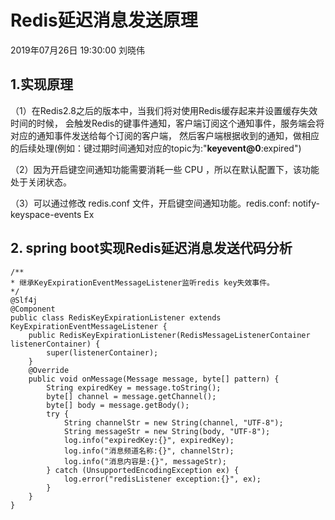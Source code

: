 # Redis延迟消息发送原理

2019年07月26日 19:30:00 刘晓伟

## 1.实现原理

（1）在Redis2.8之后的版本中，当我们将对使用Redis缓存起来并设置缓存失效时间的时候， 会触发Redis的键事件通知，客户端订阅这个通知事件，服务端会将对应的通知事件发送给每个订阅的客户端， 然后客户端根据收到的通知，做相应的后续处理\(例如：键过期时间通知对应的topic为:"**keyevent@0**:expired"\)

（2）因为开启键空间通知功能需要消耗一些 CPU ，所以在默认配置下，该功能处于关闭状态。

（3）可以通过修改 redis.conf 文件，开启键空间通知功能。redis.conf: notify-keyspace-events Ex

## 2. spring boot实现Redis延迟消息发送代码分析

```text
/**
* 继承KeyExpirationEventMessageListener监听redis key失效事件。
*/
@Slf4j
@Component
public class RedisKeyExpirationListener extends KeyExpirationEventMessageListener {
    public RedisKeyExpirationListener(RedisMessageListenerContainer listenerContainer) {
        super(listenerContainer);
    }
    @Override
    public void onMessage(Message message, byte[] pattern) {
        String expiredKey = message.toString();
        byte[] channel = message.getChannel();
        byte[] body = message.getBody();
        try {
            String channelStr = new String(channel, "UTF-8");
            String messageStr = new String(body, "UTF-8");
            log.info("expiredKey:{}", expiredKey);
            log.info("消息频道名称:{}", channelStr);
            log.info("消息内容是:{}", messageStr);
        } catch (UnsupportedEncodingException ex) {
            log.error("redisListener exception:{}", ex);
        }
    }
}
```

